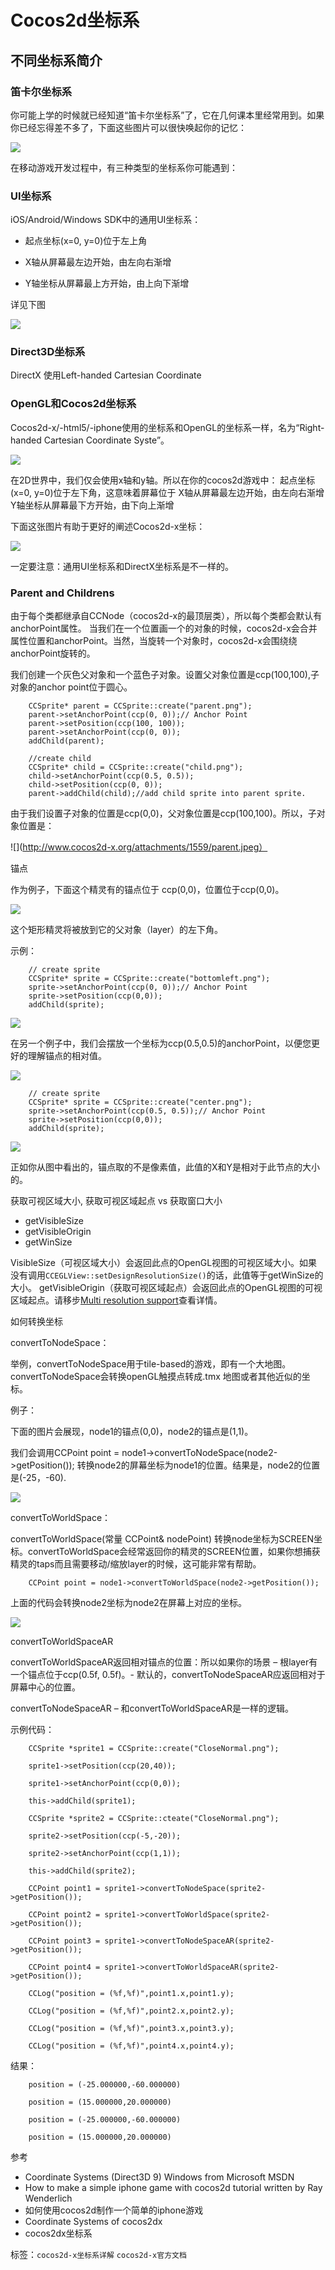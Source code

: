 # Cocos2d坐标系 #

## 不同坐标系简介

### 笛卡尔坐标系

你可能上学的时候就已经知道“笛卡尔坐标系”了，它在几何课本里经常用到。如果你已经忘得差不多了，下面这些图片可以很快唤起你的记忆：

![](./res/102155kj0.png)



在移动游戏开发过程中，有三种类型的坐标系你可能遇到：

### UI坐标系

iOS/Android/Windows SDK中的通用UI坐标系：


- 起点坐标(x=0, y=0)位于左上角


- X轴从屏幕最左边开始，由左向右渐增


- Y轴坐标从屏幕最上方开始，由上向下渐增

详见下图

![](./res/102155doD.jpg)

 

### Direct3D坐标系

DirectX 使用Left-handed Cartesian Coordinate


### OpenGL和Cocos2d坐标系

Cocos2d-x/-html5/-iphone使用的坐标系和OpenGL的坐标系一样，名为“Right-handed Cartesian Coordinate Syste”。

![](./res/102156ZNW.png)

在2D世界中，我们仅会使用x轴和y轴。所以在你的cocos2d游戏中：
起点坐标(x=0, y=0)位于左下角，这意味着屏幕位于
X轴从屏幕最左边开始，由左向右渐增
Y轴坐标从屏幕最下方开始，由下向上渐增

下面这张图片有助于更好的阐述Cocos2d-x坐标：

![](./res/1021588ym.png)

一定要注意：通用UI坐标系和DirectX坐标系是不一样的。

### Parent and Childrens

由于每个类都继承自CCNode（cocos2d-x的最顶层类），所以每个类都会默认有anchorPoint属性。 当我们在一个位置画一个的对象的时候，cocos2d-x会合并属性位置和anchorPoint。当然，当旋转一个对象时，cocos2d-x会围绕绕anchorPoint旋转的。

我们创建一个灰色父对象和一个蓝色子对象。设置父对象位置是ccp(100,100),子对象的anchor point位于圆心。

```
    CCSprite* parent = CCSprite::create("parent.png");
    parent->setAnchorPoint(ccp(0, 0));// Anchor Point
    parent->setPosition(ccp(100, 100));
    parent->setAnchorPoint(ccp(0, 0));
    addChild(parent);
 
    //create child
    CCSprite* child = CCSprite::create("child.png");
    child->setAnchorPoint(ccp(0.5, 0.5));
    child->setPosition(ccp(0, 0));
    parent->addChild(child);//add child sprite into parent sprite.
```

由于我们设置子对象的位置是ccp(0,0)，父对象位置是ccp(100,100)。所以，子对象位置是：

![](http://www.cocos2d-x.org/attachments/1559/parent.jpeg）

锚点

作为例子，下面这个精灵有的锚点位于 ccp(0,0)，位置位于ccp(0,0)。

![](./res/1021594RZ.png)

这个矩形精灵将被放到它的父对象（layer）的左下角。

示例：

```
	// create sprite
	CCSprite* sprite = CCSprite::create("bottomleft.png");
	sprite->setAnchorPoint(ccp(0, 0));// Anchor Point
	sprite->setPosition(ccp(0,0));
	addChild(sprite);
```

![](./res/102201Gpv.png)

在另一个例子中，我们会摆放一个坐标为ccp(0.5,0.5)的anchorPoint，以便您更好的理解锚点的相对值。

![](./res/102201zMO.png)

```
	// create sprite
	CCSprite* sprite = CCSprite::create("center.png");
	sprite->setAnchorPoint(ccp(0.5, 0.5));// Anchor Point
	sprite->setPosition(ccp(0,0));
	addChild(sprite);
```

![](./res/1022035rC.png)

正如你从图中看出的，锚点取的不是像素值，此值的X和Y是相对于此节点的大小的。

获取可视区域大小, 获取可视区域起点 vs 获取窗口大小

- getVisibleSize
- getVisibleOrigin
- getWinSize

VisibleSize（可视区域大小）会返回此点的OpenGL视图的可视区域大小。如果没有调用`CCEGLView::setDesignResolutionSize()`的话，此值等于getWinSize的大小。 getVisibleOrigin（获取可视区域起点）会返回此点的OpenGL视图的可视区域起点。请移步[Multi resolution support](http://shiren1118.github.io/blog/2013/03/03/coordinate-system/Multi%20resolution%20support)查看详情。

如何转换坐标

convertToNodeSpace：

举例，convertToNodeSpace用于tile-based的游戏，即有一个大地图。convertToNodeSpace会转换openGL触摸点转成.tmx 地图或者其他近似的坐标。

例子：

下面的图片会展现，node1的锚点(0,0)，node2的锚点是(1,1)。

我们会调用CCPoint point = node1->convertToNodeSpace(node2->getPosition()); 转换node2的屏幕坐标为node1的位置。结果是，node2的位置是(-25，-60).

![](./res/102204fyJ.jpg)

convertToWorldSpace：

convertToWorldSpace(常量 CCPoint& nodePoint) 转换node坐标为SCREEN坐标。convertToWorldSpace会经常返回你的精灵的SCREEN位置，如果你想捕获精灵的taps而且需要移动/缩放layer的时候，这可能非常有帮助。

```
	CCPoint point = node1->convertToWorldSpace(node2->getPosition());
```
上面的代码会转换node2坐标为node2在屏幕上对应的坐标。

![](./res/102204oEG.jpg)

convertToWorldSpaceAR

convertToWorldSpaceAR返回相对锚点的位置：所以如果你的场景 – 根layer有一个锚点位于ccp(0.5f, 0.5f)。- 默认的，convertToNodeSpaceAR应返回相对于屏幕中心的位置。

convertToNodeSpaceAR – 和convertToWorldSpaceAR是一样的逻辑。

示例代码：

```
	CCSprite *sprite1 = CCSprite::create("CloseNormal.png");
	
	sprite1->setPosition(ccp(20,40));
	 
	sprite1->setAnchorPoint(ccp(0,0));
	 
	this->addChild(sprite1);
	
	CCSprite *sprite2 = CCSprite::cteate("CloseNormal.png");
	 
	sprite2->setPosition(ccp(-5,-20));
	
	sprite2->setAnchorPoint(ccp(1,1));
	
	this->addChild(sprite2);
	
	CCPoint point1 = sprite1->convertToNodeSpace(sprite2->getPosition());
	
	CCPoint point2 = sprite1->convertToWorldSpace(sprite2->getPosition());
	
	CCPoint point3 = sprite1->convertToNodeSpaceAR(sprite2->getPosition());
	
	CCPoint point4 = sprite1->convertToWorldSpaceAR(sprite2->getPosition());
	
	CCLog("position = (%f,%f)",point1.x,point1.y);
	
	CCLog("position = (%f,%f)",point2.x,point2.y);
	
	CCLog("position = (%f,%f)",point3.x,point3.y);
	
	CCLog("position = (%f,%f)",point4.x,point4.y);
```

结果：

```
	position = (-25.000000,-60.000000)
	
	position = (15.000000,20.000000)
	
	position = (-25.000000,-60.000000)
	
	position = (15.000000,20.000000)
```

参考

- Coordinate Systems (Direct3D 9) Windows from Microsoft MSDN
- How to make a simple iphone game with cocos2d tutorial written by Ray Wenderlich
- 如何使用cocos2d制作一个简单的iphone游戏
- Coordinate Systems of cocos2dx
- cocos2dx坐标系


标签：`cocos2d-x坐标系详解` `cocos2d-x官方文档 `